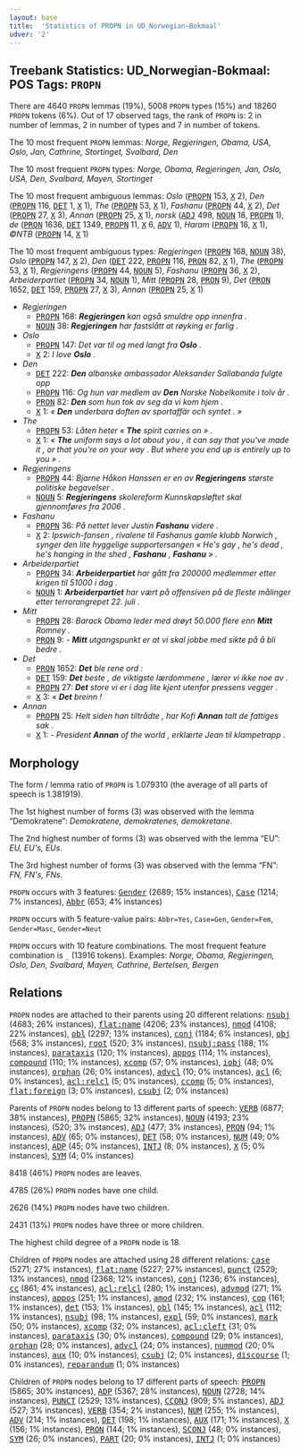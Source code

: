 ```yaml
---
layout: base
title:  'Statistics of PROPN in UD_Norwegian-Bokmaal'
udver: '2'
---
```


## Treebank Statistics: UD_Norwegian-Bokmaal: POS Tags: `PROPN`

There are 4640 `PROPN` lemmas (19%), 5008 `PROPN` types (15%) and 18260 `PROPN` tokens (6%).
Out of 17 observed tags, the rank of `PROPN` is: 2 in number of lemmas, 2 in number of types and 7 in number of tokens.

The 10 most frequent `PROPN` lemmas: <em>Norge, Regjeringen, Obama, USA, Oslo, Jan, Cathrine, Stortinget, Svalbard, Den</em>

The 10 most frequent `PROPN` types:  <em>Norge, Obama, Regjeringen, Jan, Oslo, USA, Den, Svalbard, Mayen, Stortinget</em>

The 10 most frequent ambiguous lemmas: <em>Oslo</em> (<tt><a href="no_bokmaal-pos-PROPN.html">PROPN</a></tt> 153, <tt><a href="no_bokmaal-pos-X.html">X</a></tt> 2), <em>Den</em> (<tt><a href="no_bokmaal-pos-PROPN.html">PROPN</a></tt> 116, <tt><a href="no_bokmaal-pos-DET.html">DET</a></tt> 1, <tt><a href="no_bokmaal-pos-X.html">X</a></tt> 1), <em>The</em> (<tt><a href="no_bokmaal-pos-PROPN.html">PROPN</a></tt> 53, <tt><a href="no_bokmaal-pos-X.html">X</a></tt> 1), <em>Fashanu</em> (<tt><a href="no_bokmaal-pos-PROPN.html">PROPN</a></tt> 44, <tt><a href="no_bokmaal-pos-X.html">X</a></tt> 2), <em>Det</em> (<tt><a href="no_bokmaal-pos-PROPN.html">PROPN</a></tt> 27, <tt><a href="no_bokmaal-pos-X.html">X</a></tt> 3), <em>Annan</em> (<tt><a href="no_bokmaal-pos-PROPN.html">PROPN</a></tt> 25, <tt><a href="no_bokmaal-pos-X.html">X</a></tt> 1), <em>norsk</em> (<tt><a href="no_bokmaal-pos-ADJ.html">ADJ</a></tt> 498, <tt><a href="no_bokmaal-pos-NOUN.html">NOUN</a></tt> 18, <tt><a href="no_bokmaal-pos-PROPN.html">PROPN</a></tt> 1), <em>de</em> (<tt><a href="no_bokmaal-pos-PRON.html">PRON</a></tt> 1636, <tt><a href="no_bokmaal-pos-DET.html">DET</a></tt> 1349, <tt><a href="no_bokmaal-pos-PROPN.html">PROPN</a></tt> 11, <tt><a href="no_bokmaal-pos-X.html">X</a></tt> 6, <tt><a href="no_bokmaal-pos-ADV.html">ADV</a></tt> 1), <em>Haram</em> (<tt><a href="no_bokmaal-pos-PROPN.html">PROPN</a></tt> 16, <tt><a href="no_bokmaal-pos-X.html">X</a></tt> 1), <em>©NTB</em> (<tt><a href="no_bokmaal-pos-PROPN.html">PROPN</a></tt> 14, <tt><a href="no_bokmaal-pos-X.html">X</a></tt> 1)

The 10 most frequent ambiguous types:  <em>Regjeringen</em> (<tt><a href="no_bokmaal-pos-PROPN.html">PROPN</a></tt> 168, <tt><a href="no_bokmaal-pos-NOUN.html">NOUN</a></tt> 38), <em>Oslo</em> (<tt><a href="no_bokmaal-pos-PROPN.html">PROPN</a></tt> 147, <tt><a href="no_bokmaal-pos-X.html">X</a></tt> 2), <em>Den</em> (<tt><a href="no_bokmaal-pos-DET.html">DET</a></tt> 222, <tt><a href="no_bokmaal-pos-PROPN.html">PROPN</a></tt> 116, <tt><a href="no_bokmaal-pos-PRON.html">PRON</a></tt> 82, <tt><a href="no_bokmaal-pos-X.html">X</a></tt> 1), <em>The</em> (<tt><a href="no_bokmaal-pos-PROPN.html">PROPN</a></tt> 53, <tt><a href="no_bokmaal-pos-X.html">X</a></tt> 1), <em>Regjeringens</em> (<tt><a href="no_bokmaal-pos-PROPN.html">PROPN</a></tt> 44, <tt><a href="no_bokmaal-pos-NOUN.html">NOUN</a></tt> 5), <em>Fashanu</em> (<tt><a href="no_bokmaal-pos-PROPN.html">PROPN</a></tt> 36, <tt><a href="no_bokmaal-pos-X.html">X</a></tt> 2), <em>Arbeiderpartiet</em> (<tt><a href="no_bokmaal-pos-PROPN.html">PROPN</a></tt> 34, <tt><a href="no_bokmaal-pos-NOUN.html">NOUN</a></tt> 1), <em>Mitt</em> (<tt><a href="no_bokmaal-pos-PROPN.html">PROPN</a></tt> 28, <tt><a href="no_bokmaal-pos-PRON.html">PRON</a></tt> 9), <em>Det</em> (<tt><a href="no_bokmaal-pos-PRON.html">PRON</a></tt> 1652, <tt><a href="no_bokmaal-pos-DET.html">DET</a></tt> 159, <tt><a href="no_bokmaal-pos-PROPN.html">PROPN</a></tt> 27, <tt><a href="no_bokmaal-pos-X.html">X</a></tt> 3), <em>Annan</em> (<tt><a href="no_bokmaal-pos-PROPN.html">PROPN</a></tt> 25, <tt><a href="no_bokmaal-pos-X.html">X</a></tt> 1)


* <em>Regjeringen</em>
  * <tt><a href="no_bokmaal-pos-PROPN.html">PROPN</a></tt> 168: <em><b>Regjeringen</b> kan også smuldre opp innenfra .</em>
  * <tt><a href="no_bokmaal-pos-NOUN.html">NOUN</a></tt> 38: <em><b>Regjeringen</b> har fastslått at røyking er farlig .</em>
* <em>Oslo</em>
  * <tt><a href="no_bokmaal-pos-PROPN.html">PROPN</a></tt> 147: <em>Det var til og med langt fra <b>Oslo</b> .</em>
  * <tt><a href="no_bokmaal-pos-X.html">X</a></tt> 2: <em>I love <b>Oslo</b> .</em>
* <em>Den</em>
  * <tt><a href="no_bokmaal-pos-DET.html">DET</a></tt> 222: <em><b>Den</b> albanske ambassador Aleksander Sallabanda fulgte opp</em>
  * <tt><a href="no_bokmaal-pos-PROPN.html">PROPN</a></tt> 116: <em>Og hun var medlem av <b>Den</b> Norske Nobelkomite i tolv år .</em>
  * <tt><a href="no_bokmaal-pos-PRON.html">PRON</a></tt> 82: <em><b>Den</b> som hun tok av seg da vi kom hjem .</em>
  * <tt><a href="no_bokmaal-pos-X.html">X</a></tt> 1: <em>« <b>Den</b> underbara doften av sportaffär och syntet . »</em>
* <em>The</em>
  * <tt><a href="no_bokmaal-pos-PROPN.html">PROPN</a></tt> 53: <em>Låten heter « <b>The</b> spirit carries on » .</em>
  * <tt><a href="no_bokmaal-pos-X.html">X</a></tt> 1: <em>« <b>The</b> uniform says a lot about you , it can say that you've made it , or that you're on your way . But where you end up is entirely up to you » .</em>
* <em>Regjeringens</em>
  * <tt><a href="no_bokmaal-pos-PROPN.html">PROPN</a></tt> 44: <em>Bjarne Håkon Hanssen er en av <b>Regjeringens</b> største politiske begavelser .</em>
  * <tt><a href="no_bokmaal-pos-NOUN.html">NOUN</a></tt> 5: <em><b>Regjeringens</b> skolereform Kunnskapsløftet skal gjennomføres fra 2006 .</em>
* <em>Fashanu</em>
  * <tt><a href="no_bokmaal-pos-PROPN.html">PROPN</a></tt> 36: <em>På nettet lever Justin <b>Fashanu</b> videre .</em>
  * <tt><a href="no_bokmaal-pos-X.html">X</a></tt> 2: <em>Ipswich-fansen , rivalene til Fashanus gamle klubb Norwich , synger den lite hyggelige supportersangen « He's gay , he's dead , he's hanging in the shed , <b>Fashanu</b> , <b>Fashanu</b> » .</em>
* <em>Arbeiderpartiet</em>
  * <tt><a href="no_bokmaal-pos-PROPN.html">PROPN</a></tt> 34: <em><b>Arbeiderpartiet</b> har gått fra 200000 medlemmer etter krigen til 51000 i dag .</em>
  * <tt><a href="no_bokmaal-pos-NOUN.html">NOUN</a></tt> 1: <em><b>Arbeiderpartiet</b> har vært på offensiven på de fleste målinger etter terrorangrepet 22. juli .</em>
* <em>Mitt</em>
  * <tt><a href="no_bokmaal-pos-PROPN.html">PROPN</a></tt> 28: <em>Barack Obama leder med drøyt 50.000 flere enn <b>Mitt</b> Romney .</em>
  * <tt><a href="no_bokmaal-pos-PRON.html">PRON</a></tt> 9: <em>- <b>Mitt</b> utgangspunkt er at vi skal jobbe med sikte på å bli bedre .</em>
* <em>Det</em>
  * <tt><a href="no_bokmaal-pos-PRON.html">PRON</a></tt> 1652: <em><b>Det</b> ble rene ord :</em>
  * <tt><a href="no_bokmaal-pos-DET.html">DET</a></tt> 159: <em><b>Det</b> beste , de viktigste lærdommene , lærer vi ikke noe av .</em>
  * <tt><a href="no_bokmaal-pos-PROPN.html">PROPN</a></tt> 27: <em><b>Det</b> store vi er i dag lite kjent utenfor pressens vegger .</em>
  * <tt><a href="no_bokmaal-pos-X.html">X</a></tt> 3: <em>« <b>Det</b> breinn !</em>
* <em>Annan</em>
  * <tt><a href="no_bokmaal-pos-PROPN.html">PROPN</a></tt> 25: <em>Helt siden han tiltrådte , har Kofi <b>Annan</b> talt de fattiges sak .</em>
  * <tt><a href="no_bokmaal-pos-X.html">X</a></tt> 1: <em>- President <b>Annan</b> of the world , erklærte Jean til klampetrapp .</em>

## Morphology

The form / lemma ratio of `PROPN` is 1.079310 (the average of all parts of speech is 1.381919).

The 1st highest number of forms (3) was observed with the lemma “Demokratene”: <em>Demokratene, demokratenes, demokretane</em>.

The 2nd highest number of forms (3) was observed with the lemma “EU”: <em>EU, EU's, EUs</em>.

The 3rd highest number of forms (3) was observed with the lemma “FN”: <em>FN, FN's, FNs</em>.

`PROPN` occurs with 3 features: <tt><a href="no_bokmaal-feat-Gender.html">Gender</a></tt> (2689; 15% instances), <tt><a href="no_bokmaal-feat-Case.html">Case</a></tt> (1214; 7% instances), <tt><a href="no_bokmaal-feat-Abbr.html">Abbr</a></tt> (653; 4% instances)

`PROPN` occurs with 5 feature-value pairs: `Abbr=Yes`, `Case=Gen`, `Gender=Fem`, `Gender=Masc`, `Gender=Neut`

`PROPN` occurs with 10 feature combinations.
The most frequent feature combination is `_` (13916 tokens).
Examples: <em>Norge, Obama, Regjeringen, Oslo, Den, Svalbard, Mayen, Cathrine, Bertelsen, Bergen</em>


## Relations

`PROPN` nodes are attached to their parents using 20 different relations: <tt><a href="no_bokmaal-dep-nsubj.html">nsubj</a></tt> (4683; 26% instances), <tt><a href="no_bokmaal-dep-flat-name.html">flat:name</a></tt> (4206; 23% instances), <tt><a href="no_bokmaal-dep-nmod.html">nmod</a></tt> (4108; 22% instances), <tt><a href="no_bokmaal-dep-obl.html">obl</a></tt> (2297; 13% instances), <tt><a href="no_bokmaal-dep-conj.html">conj</a></tt> (1184; 6% instances), <tt><a href="no_bokmaal-dep-obj.html">obj</a></tt> (568; 3% instances), <tt><a href="no_bokmaal-dep-root.html">root</a></tt> (520; 3% instances), <tt><a href="no_bokmaal-dep-nsubj-pass.html">nsubj:pass</a></tt> (188; 1% instances), <tt><a href="no_bokmaal-dep-parataxis.html">parataxis</a></tt> (120; 1% instances), <tt><a href="no_bokmaal-dep-appos.html">appos</a></tt> (114; 1% instances), <tt><a href="no_bokmaal-dep-compound.html">compound</a></tt> (110; 1% instances), <tt><a href="no_bokmaal-dep-xcomp.html">xcomp</a></tt> (57; 0% instances), <tt><a href="no_bokmaal-dep-iobj.html">iobj</a></tt> (48; 0% instances), <tt><a href="no_bokmaal-dep-orphan.html">orphan</a></tt> (26; 0% instances), <tt><a href="no_bokmaal-dep-advcl.html">advcl</a></tt> (10; 0% instances), <tt><a href="no_bokmaal-dep-acl.html">acl</a></tt> (6; 0% instances), <tt><a href="no_bokmaal-dep-acl-relcl.html">acl:relcl</a></tt> (5; 0% instances), <tt><a href="no_bokmaal-dep-ccomp.html">ccomp</a></tt> (5; 0% instances), <tt><a href="no_bokmaal-dep-flat-foreign.html">flat:foreign</a></tt> (3; 0% instances), <tt><a href="no_bokmaal-dep-csubj.html">csubj</a></tt> (2; 0% instances)

Parents of `PROPN` nodes belong to 13 different parts of speech: <tt><a href="no_bokmaal-pos-VERB.html">VERB</a></tt> (6877; 38% instances), <tt><a href="no_bokmaal-pos-PROPN.html">PROPN</a></tt> (5865; 32% instances), <tt><a href="no_bokmaal-pos-NOUN.html">NOUN</a></tt> (4193; 23% instances),  (520; 3% instances), <tt><a href="no_bokmaal-pos-ADJ.html">ADJ</a></tt> (477; 3% instances), <tt><a href="no_bokmaal-pos-PRON.html">PRON</a></tt> (94; 1% instances), <tt><a href="no_bokmaal-pos-ADV.html">ADV</a></tt> (65; 0% instances), <tt><a href="no_bokmaal-pos-DET.html">DET</a></tt> (58; 0% instances), <tt><a href="no_bokmaal-pos-NUM.html">NUM</a></tt> (49; 0% instances), <tt><a href="no_bokmaal-pos-ADP.html">ADP</a></tt> (45; 0% instances), <tt><a href="no_bokmaal-pos-INTJ.html">INTJ</a></tt> (8; 0% instances), <tt><a href="no_bokmaal-pos-X.html">X</a></tt> (5; 0% instances), <tt><a href="no_bokmaal-pos-SYM.html">SYM</a></tt> (4; 0% instances)

8418 (46%) `PROPN` nodes are leaves.

4785 (26%) `PROPN` nodes have one child.

2626 (14%) `PROPN` nodes have two children.

2431 (13%) `PROPN` nodes have three or more children.

The highest child degree of a `PROPN` node is 18.

Children of `PROPN` nodes are attached using 28 different relations: <tt><a href="no_bokmaal-dep-case.html">case</a></tt> (5271; 27% instances), <tt><a href="no_bokmaal-dep-flat-name.html">flat:name</a></tt> (5227; 27% instances), <tt><a href="no_bokmaal-dep-punct.html">punct</a></tt> (2529; 13% instances), <tt><a href="no_bokmaal-dep-nmod.html">nmod</a></tt> (2368; 12% instances), <tt><a href="no_bokmaal-dep-conj.html">conj</a></tt> (1236; 6% instances), <tt><a href="no_bokmaal-dep-cc.html">cc</a></tt> (861; 4% instances), <tt><a href="no_bokmaal-dep-acl-relcl.html">acl:relcl</a></tt> (280; 1% instances), <tt><a href="no_bokmaal-dep-advmod.html">advmod</a></tt> (271; 1% instances), <tt><a href="no_bokmaal-dep-appos.html">appos</a></tt> (251; 1% instances), <tt><a href="no_bokmaal-dep-amod.html">amod</a></tt> (232; 1% instances), <tt><a href="no_bokmaal-dep-cop.html">cop</a></tt> (161; 1% instances), <tt><a href="no_bokmaal-dep-det.html">det</a></tt> (153; 1% instances), <tt><a href="no_bokmaal-dep-obl.html">obl</a></tt> (145; 1% instances), <tt><a href="no_bokmaal-dep-acl.html">acl</a></tt> (112; 1% instances), <tt><a href="no_bokmaal-dep-nsubj.html">nsubj</a></tt> (98; 1% instances), <tt><a href="no_bokmaal-dep-expl.html">expl</a></tt> (59; 0% instances), <tt><a href="no_bokmaal-dep-mark.html">mark</a></tt> (50; 0% instances), <tt><a href="no_bokmaal-dep-xcomp.html">xcomp</a></tt> (32; 0% instances), <tt><a href="no_bokmaal-dep-acl-cleft.html">acl:cleft</a></tt> (31; 0% instances), <tt><a href="no_bokmaal-dep-parataxis.html">parataxis</a></tt> (30; 0% instances), <tt><a href="no_bokmaal-dep-compound.html">compound</a></tt> (29; 0% instances), <tt><a href="no_bokmaal-dep-orphan.html">orphan</a></tt> (28; 0% instances), <tt><a href="no_bokmaal-dep-advcl.html">advcl</a></tt> (24; 0% instances), <tt><a href="no_bokmaal-dep-nummod.html">nummod</a></tt> (20; 0% instances), <tt><a href="no_bokmaal-dep-aux.html">aux</a></tt> (10; 0% instances), <tt><a href="no_bokmaal-dep-csubj.html">csubj</a></tt> (2; 0% instances), <tt><a href="no_bokmaal-dep-discourse.html">discourse</a></tt> (1; 0% instances), <tt><a href="no_bokmaal-dep-reparandum.html">reparandum</a></tt> (1; 0% instances)

Children of `PROPN` nodes belong to 17 different parts of speech: <tt><a href="no_bokmaal-pos-PROPN.html">PROPN</a></tt> (5865; 30% instances), <tt><a href="no_bokmaal-pos-ADP.html">ADP</a></tt> (5367; 28% instances), <tt><a href="no_bokmaal-pos-NOUN.html">NOUN</a></tt> (2728; 14% instances), <tt><a href="no_bokmaal-pos-PUNCT.html">PUNCT</a></tt> (2529; 13% instances), <tt><a href="no_bokmaal-pos-CCONJ.html">CCONJ</a></tt> (909; 5% instances), <tt><a href="no_bokmaal-pos-ADJ.html">ADJ</a></tt> (527; 3% instances), <tt><a href="no_bokmaal-pos-VERB.html">VERB</a></tt> (354; 2% instances), <tt><a href="no_bokmaal-pos-NUM.html">NUM</a></tt> (255; 1% instances), <tt><a href="no_bokmaal-pos-ADV.html">ADV</a></tt> (214; 1% instances), <tt><a href="no_bokmaal-pos-DET.html">DET</a></tt> (198; 1% instances), <tt><a href="no_bokmaal-pos-AUX.html">AUX</a></tt> (171; 1% instances), <tt><a href="no_bokmaal-pos-X.html">X</a></tt> (156; 1% instances), <tt><a href="no_bokmaal-pos-PRON.html">PRON</a></tt> (144; 1% instances), <tt><a href="no_bokmaal-pos-SCONJ.html">SCONJ</a></tt> (48; 0% instances), <tt><a href="no_bokmaal-pos-SYM.html">SYM</a></tt> (26; 0% instances), <tt><a href="no_bokmaal-pos-PART.html">PART</a></tt> (20; 0% instances), <tt><a href="no_bokmaal-pos-INTJ.html">INTJ</a></tt> (1; 0% instances)

